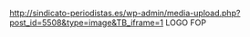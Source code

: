 http://sindicato-periodistas.es/wp-admin/media-upload.php?post_id=5508&type=image&TB_iframe=1
LOGO FOP
